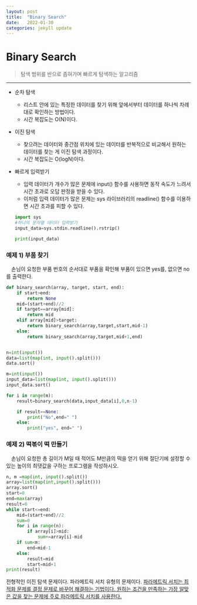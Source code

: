 ```yaml
---
layout: post
title:  "Binary Search"
date:   2022-01-30
categories: jekyll update
---
```

# Binary Search
> 탐색 범위를 반으로 좁혀가며 빠르게 탐색하는 알고리즘

---
+ 순차 탐색
  - 리스트 안에 있는 특정한 데이터를 찾기 위해 앞에서부터 데이터를 하나씩 차례대로 확인하는 방법이다.
  - 시간 복잡도는 O(N)이다.

+ 이진 탐색
  - 찾으려는 데이터와 중간점 위치에 있는 데이터를 반복적으로 비교해서 원하는 데이터를 찾는 게 이진 탐색 과정이다.
  - 시간 복잡도는 O(logN)이다.
+ 빠르게 입력받기
  - 입력 데이터가 개수가 많은 문제에 input() 함수를 사용하면 동작 속도가 느려서 시간 초과로 오답 판정을 받을 수 있다.
  - 이처럼 입력 데이터가 많은 문제는 sys 라이브러리의 readline() 함수를 이용하면 시간 초과를 피할 수 있다.

  ```python
  import sys
  #하나의 문자열 데이터 입력받기
  input_data=sys.stdin.readline().rstrip()

  print(input_data)
  ```

### 예제 1) 부품 찾기
　손님이 요청한 부품 번호의 순서대로 부품을 확인해 부품이 있으면 yes를, 없으면 no를 출력한다.

```python
def binary_search(array, target, start, end):
    if start>end:
        return None
    mid=(start+end)//2
    if target==array[mid]:
        return mid
    elif array[mid]>target:
        return binary_search(array,target,start,mid-1)
    else:
        return binary_search(array,target,mid+1,end)


n=int(input())
data=list(map(int, input().split()))
data.sort()

m=int(input())
input_data=list(map(int, input().split()))
input_data.sort()

for i in range(m):
    result=binary_search(data,input_data[i],0,n-1)

    if result==None:
        print("No",end=" ")
    else:
        print("yes", end=" ")
```
### 예제 2) 떡볶이 떡 만들기
　손님이 요청한 총 길이가 M일 때 적어도 M만큼의 떡을 얻기 위해 절단기에 설정할 수 있는 높이의 최댓값을 구하는 프로그램을 작성하시오.
```python
n, m =map(int, input().split())
array=list(map(int,input().split()))
array.sort()
start=0
end=max(array)
result=0
while start<=end:
    mid=(start+end)//2
    sum=0
    for i in range(n):
        if array[i]>mid:
            sum+=array[i]-mid
    if sum<m:
        end=mid-1
    else:
        result=mid
        start=mid+1
print(result)
```
전형적인 이진 탐색 문제이다. 파라메트릭 서치 유형의 문제이다. <u>파라메트릭 서치는 최적화 문제를 결정 문제로 바꾸어 해결하는 기법이다.<u> 원하는 조건을 만족하는 가장 알맞은 값을 찾는 문제에 주로 파라메트릭 서치를 사용한다.


